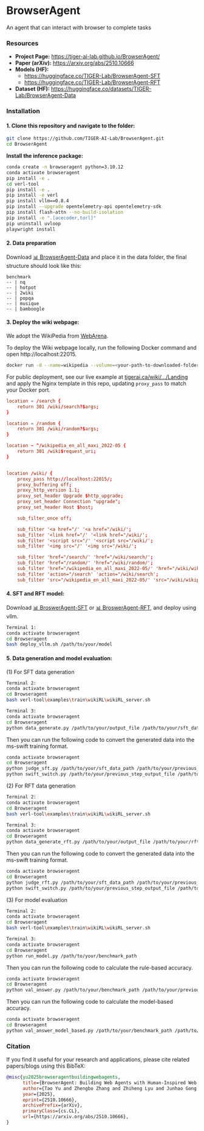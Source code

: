 # BrowserAgent
An agent that can interact with browser to complete tasks

### Resources

- **Project Page:** https://tiger-ai-lab.github.io/BrowserAgent/
- **Paper (arXiv):** https://arxiv.org/abs/2510.10666
- **Models (HF):**
  - https://huggingface.co/TIGER-Lab/BrowserAgent-SFT
  - https://huggingface.co/TIGER-Lab/BrowserAgent-RFT
- **Dataset (HF):** https://huggingface.co/datasets/TIGER-Lab/BrowserAgent-Data

### Installation


#### 1. **Clone this repository and navigate to the folder:**
```bash
git clone https://github.com/TIGER-AI-Lab/BrowserAgent.git
cd BrowserAgent
```


**Install the inference package:**
```bash
conda create -n browseragent python=3.10.12
conda activate browseragent
pip install -e .
cd verl-tool
pip install -e .
pip install -e verl
pip install vllm==0.8.4
pip install --upgrade opentelemetry-api opentelemetry-sdk
pip install flash-attn --no-build-isolation
pip install -e ".[acecoder,torl]"
pip uninstall uvloop
playwright install
```


#### 2. Data preparation

Download [📊 BrowserAgent-Data](https://huggingface.co/datasets/TIGER-Lab/BrowserAgent-Data) and place it in the data folder, the final structure should look like this:

```
benchmark
-- | nq
-- | hotpot
-- | 2wiki
-- | popqa
-- | musique
-- | bamboogle
```


#### 3. **Deploy the wiki webpage:**

We adopt the WikiPedia from [WebArena](https://github.com/web-arena-x/webarena/tree/main/environment_docker#wikipedia-website).

To deploy the Wiki webpage locally, run the following Docker command and open http://localhost:22015.
```bash
docker run -d --name=wikipedia --volume=<your-path-to-downloaded-folder>/:/data -p 22015:80 ghcr.io/kiwix/kiwix-serve:3.3.0 wikipedia_en_all_maxi_2022-05.zim
```

For public deployment, see our live example at [tigerai.ca/wiki/.../Landing](https://tigerai.ca/wiki/wikipedia_en_all_maxi_2022-05/A/User:The_other_Kiwix_guy/Landing) and apply the Nginx template in this repo, updating `proxy_pass` to match your Docker port.


```conf
location = /search {
    return 301 /wiki/search?$args;
}

location = /random {
    return 301 /wiki/random?$args;
}

location ~ ^/wikipedia_en_all_maxi_2022-05 {
    return 301 /wiki$request_uri;
}


location /wiki/ {
    proxy_pass http://localhost:22015/;
    proxy_buffering off;
    proxy_http_version 1.1;
    proxy_set_header Upgrade $http_upgrade;
    proxy_set_header Connection "upgrade";
    proxy_set_header Host $host;

    sub_filter_once off;

    sub_filter '<a href="/' '<a href="/wiki/';
    sub_filter '<link href="/' '<link href="/wiki/';
    sub_filter '<script src="/' '<script src="/wiki/';
    sub_filter '<img src="/' '<img src="/wiki/';

    sub_filter 'href="/search/' 'href="/wiki/search/';
    sub_filter 'href="/random/' 'href="/wiki/random/';
    sub_filter 'href="/wikipedia_en_all_maxi_2022-05/' 'href="/wiki/wikipedia_en_all_maxi_2022-05/';
    sub_filter 'action="/search' 'action="/wiki/search';
    sub_filter 'src="/wikipedia_en_all_maxi_2022-05/' 'src="/wiki/wikipedia_en_all_maxi_2022-05/';
```


#### 4. **SFT and RFT model:**

Download [📊 BroswerAgent-SFT](https://huggingface.co/TIGER-Lab/BrowserAgent-SFT) or [📊 BroswerAgent-RFT](https://huggingface.co/TIGER-Lab/BrowserAgent-RFT), and deploy using vllm.

```bash
Terminal 1:
conda activate browseragent
cd Browseragent
bash deploy_vllm.sh /path/to/your/model
```



#### 5. **Data generation and model evaluation:**

(1) For SFT data generation

```bash
Terminal 2:
conda activate browseragent
cd Browseragent
bash verl-tool\examples\train\wikiRL\wikiRL_server.sh

Terminal 3:
conda activate browseragent
cd Browseragent
python data_generate.py /path/to/your/output_file /path/to/your/sft_data_path
```

Then you can run the following code to convert the generated data into the ms-swift training format.

```bash
conda activate browseragent
cd Browseragent
python judge_sft.py /path/to/your/sft_data_path /path/to/your/previous_step_output_file /path/to/your/output_file
python swift_switch.py /path/to/your/previous_step_output_file /path/to/your/output_file
```


(2) For RFT data generation

```bash
Terminal 2:
conda activate browseragent
cd Browseragent
bash verl-tool\examples\train\wikiRL\wikiRL_server.sh

Terminal 3:
conda activate browseragent
cd Browseragent
python data_generate_rft.py /path/to/your/output_file /path/to/your/rft_data_path
```

Then you can run the following code to convert the generated data into the ms-swift training format.

```bash
conda activate browseragent
cd Browseragent
python judge_rft.py /path/to/your/sft_data_path /path/to/your/previous_step_output_file /path/to/your/output_file
python swift_switch.py /path/to/your/previous_step_output_file /path/to/your/output_file
```

(3) For model evaluation

```bash
Terminal 2:
conda activate browseragent
cd Browseragent
bash verl-tool\examples\train\wikiRL\wikiRL_server.sh

Terminal 3:
conda activate browseragent
cd Browseragent
python run_model.py /path/to/your/benchmark_path
```

Then you can run the following code to calculate the rule-based accuracy.

```bash
conda activate browseragent
cd Browseragent
python val_answer.py /path/to/your/benchmark_path /path/to/your/previous_step_output_file
```

Then you can run the following code to calculate the model-based accuracy.
```bash
conda activate browseragent
cd Browseragent
python val_answer_model_based.py /path/to/your/benchmark_path /path/to/your/previous_step_output_file /path/to/your/output_file
```


### Citation

If you find it useful for your research and applications, please cite related papers/blogs using this BibTeX:
```bibtex
@misc{yu2025browseragentbuildingwebagents,
      title={BrowserAgent: Building Web Agents with Human-Inspired Web Browsing Actions}, 
      author={Tao Yu and Zhengbo Zhang and Zhiheng Lyu and Junhao Gong and Hongzhu Yi and Xinming Wang and Yuxuan Zhou and Jiabing Yang and Ping Nie and Yan Huang and Wenhu Chen},
      year={2025},
      eprint={2510.10666},
      archivePrefix={arXiv},
      primaryClass={cs.CL},
      url={https://arxiv.org/abs/2510.10666}, 
}
```
